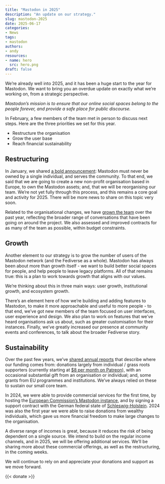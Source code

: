 ```yaml
---
title: "Mastodon in 2025"
description: "An update on our strategy."
slug: mastodon-2025
date: 2025-06-17
categories:
- News
tags:
- mastodon
authors:
- andy
resources:
- name: hero
  src: hero.png
draft: false
---
```


We’re already well into 2025, and it has been a huge start to the year for Mastodon. We want to bring you an overdue update on exactly what we’re working on, from a strategic perspective.

*Mastodon’s mission is to ensure that our online social spaces belong to the people forever, and provide a safe place for public discourse.*

In February, a few members of the team met in person to discuss next steps. Here are the three priorities we set for this year.

- Restructure the organisation
- Grow the user base
- Reach financial sustainability

## Restructuring

In January, we shared [a bold announcement](https://blog.joinmastodon.org/2025/01/the-people-should-own-the-town-square/): Mastodon must never be owned by a single individual, and serves the community. To that end, we said that we are going to create a new non-profit organisation based in Europe, to own the Mastodon assets; and, that we will be reorganising our team. We’re not yet fully through this process, and this remains a core goal and activity for 2025. There will be more news to share on this topic very soon.

Related to the organisational changes, we have [grown the team](https://blog.joinmastodon.org/2025/05/evolving-the-team/) over the past year, reflecting the broader range of conversations that have been going on around the project. We also assessed and improved contracts for as many of the team as possible, within budget constraints.

## Growth

Another element to our strategy is to grow the number of users of the Mastodon network (and the Fediverse as a whole). Mastodon has always been about more than growth itself - we want to build better social spaces for people, and help people to leave legacy platforms. All of that remains true: this is a plan to work towards growth that aligns with our values.

We’re thinking about this in three main ways: user growth, institutional growth, and ecosystem growth.

There’s an element here of how we’re building and adding features to Mastodon, to make it more approachable and useful to more people - to that end, we’ve got new members of the team focused on user interfaces, user experience and design. We also plan to work on features that we’ve heard organisations ask us about, such as greater customisation for their instances. Finally, we’ve greatly increased our presence at community events and conferences, to talk about the broader Fediverse story.

## Sustainability

Over the past few years, we’ve [shared annual reports](https://blog.joinmastodon.org/2024/12/annual-report-2023/) that describe where our funding comes from: donations largely from individual / grass roots supporters (currently starting at [$8 per month on Patreon](https://www.patreon.com/mastodon)), with an occasional substantial gift from an organisation or individual; and, some grants from EU programmes and institutions. We’ve always relied on these to sustain our small core team.

In 2024, we were able to provide commercial services for the first time, by hosting the [European Commission’s Mastodon instance](https://ec.social-network.europa.eu/@EUCommission), and by signing a support contract with the German federal state of [Schleswig-Holstein](https://social.schleswig-holstein.de/@landesregierung). 2024 was also the first year we were able to raise donations from wealthy individuals, which gave us more financial freedom to make large changes to the organisation.

A diverse range of incomes is great, because it reduces the risk of being dependent on a single source. We intend to build on the regular income channels, and in 2025, we will be offering additional services. We’ll be sharing more about these commercial offerings, as well as the restructuring, in the coming weeks.

We will continue to rely on and appreciate your donations and support as we move forward.

{{< donate >}}
